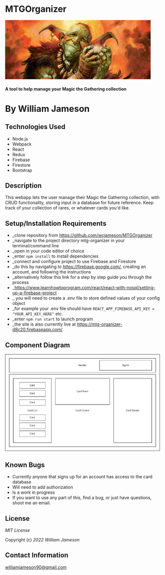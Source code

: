 # MTGOrganizer

![image](/mtg-organizer/img/Squee.jpg)

#### A tool to help manage your Magic the Gathering collection

# By William Jameson

## Technologies Used

* Node.js
* Webpack
* React
* Redux
* Firebase
* Firestore
* Bootstrap

## Description

This webapp lets the user manage their Magic the Gathering collection, with CRUD functionality, storing input in a database for future reference.
Keep track of your collection of rares, or whatever cards you'd like. 

## Setup/Installation Requirements

* _clone repository from https://github.com/wcjameson/MTGOrganizer
* _navigate to the project directory mtg-organizer in your terminal/command line
* _open in your code editor of choice
* _enter `npm install` to install dependencies
* _connect and configure project to use Firebase and Firestore
* _do this by navigating to https://firebase.google.com/, creating an account, and following the instructions
* _alternatively follow this link for a step by step guide you through the process 
* _https://www.learnhowtoprogram.com/react/react-with-nosql/setting-up-a-firebase-project
* _ you will need to create a .env file to store defined values of your config object
* _for example your .env file should have `REACT_APP_FIREBASE_API_KEY = "YOUR_API_KEY_HERE"` etc.
* _enter `npm run start` to launch program
* _the site is also currently live at https://mtg-organizer-d8c20.firebaseapp.com/

## Component Diagram

![image](/mtg-organizer\img\MTGComponentDiagram.jpg)

## Known Bugs

* Currently anyone that signs up for an account has access to the card database
* Will need to add authorization
* Is a work in progress
* If you want to use any part of this, find a bug, or just have questions, shoot me an email. 

## License 

_MIT License_

Copyright (c) _2022_ _William Jameson_

## Contact Information

williamjameson90@gmail.com